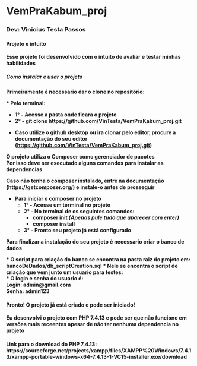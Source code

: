 # VemPraKabum_proj
<h3>Dev: Vinicius Testa Passos</h3>
<b><h4>Projeto e intuito</h4></p>
<p>Esse projeto foi desenvolvido com o intuito de avaliar e testar minhas habilidades</p>

<b><h5>Como instalar e usar o projeto</h5></p>

<p>Primeiramente é necessario dar o clone no repositório:</p>
* Pelo terminal:
<ul>
  <li>1° - Acesse a pasta onde ficara o projeto</li>
  <li>2° - git clone https://github.com/VinTesta/VemPraKabum_proj.git</li>
</ul>

* Caso utilize o github desktop ou ira clonar pelo editor, procure a documentação do seu editor (https://github.com/VinTesta/VemPraKabum_proj.git)

<p>O projeto utiliza o Composer como gerenciador de pacotes<br> 
  Por isso deve ser executado alguns comandos para instalar as dependencias</p>
  
  <p>Caso não tenha o composer instalado, entre na documentação (https://getcomposer.org/) e instale-o antes de prosseguir</p>
  
* Para iniciar o composer no projeto
  <ul>
    <li>1° - Acesse um terminal no projeto</li>
    <li>2° - No terminal de os seguintes comandos:
      <ul>
        <li>composer init <i>(Apenas pule tudo que aparecer com enter)</i></li>
        <li>composer install</li>
      </ul>
    <li>3° - Pronto seu projeto já está configurado</li>
  </ul>
  
<p>Para finalizar a instalação do seu projeto é necessario criar o banco de dados</p>
* O script para criação do banco se encontra na pasta raiz do projeto em: bancoDeDados/db_scriptCreation.sql
* Nele se encontra o script de criação que vem junto um usuario para testes:<br>
* O login e senha do usuario é:<br>
  Login: admin@gmail.com<br>
  Senha: admin123

<h4>Pronto! O projeto já está criado e pode ser iniciado!</h4>
<p>Eu desenvolvi o projeto com PHP 7.4.13 e pode ser que não funcione em versões mais receentes apesar de não ter nenhuma dependencia no projeto</p>
<h4>Link para o download do PHP 7.4.13: https://sourceforge.net/projects/xampp/files/XAMPP%20Windows/7.4.13/xampp-portable-windows-x64-7.4.13-1-VC15-installer.exe/download</h4>
